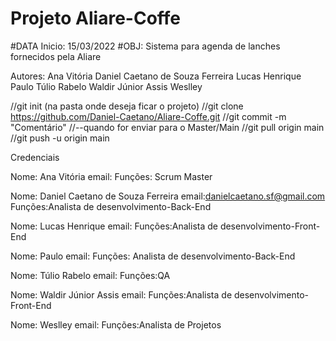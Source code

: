 # Projeto Aliare-Coffe
#DATA Inicio: 15/03/2022
#OBJ: Sistema para agenda de lanches fornecidos pela Aliare

Autores: Ana Vitória
         Daniel Caetano de Souza Ferreira
         Lucas Henrique
         Paulo
         Túlio Rabelo
         Waldir Júnior Assis
         Weslley

//git init (na pasta onde deseja ficar o projeto)
//git clone https://github.com/Daniel-Caetano/Aliare-Coffe.git
//git commit -m "Comentário"
//--quando for enviar para o Master/Main
//git pull origin main
//git push -u origin main

Credenciais

Nome: Ana Vitória
email: 
Funções: Scrum Master

Nome: Daniel Caetano de Souza Ferreira
email:danielcaetano.sf@gmail.com
Funções:Analista de desenvolvimento-Back-End

Nome: Lucas Henrique
email:
Funções:Analista de desenvolvimento-Front-End

Nome: Paulo
email: 
Funções: Analista de desenvolvimento-Back-End

Nome: Túlio Rabelo
email: 
Funções:QA

Nome: Waldir Júnior Assis
email:
Funções:Analista de desenvolvimento-Front-End

Nome: Weslley
email:
Funções:Analista de Projetos
